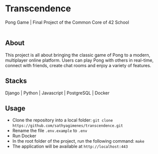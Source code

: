# Transcendence
Pong Game | Final Project of the Common Core of 42 School
<br>
<br>

## About
This project is all about bringing the classic game of Pong to a modern, multiplayer online platform. Users can play Pong with others in real-time, connect with friends, create chat rooms and enjoy a variety of features.
<br>

## Stacks
Django | Python | Javascript | PostgreSQL | Docker
<br>

## Usage
- Clone the repository into a local folder: ```git clone```  ```https://github.com/sathyagimenes/transcendence.git```
- Rename the file `.env.example` to `.env`
- Run Docker
- In the root folder of the project, run the following command: ```make```
- The application will be available at `http://localhost:443`
